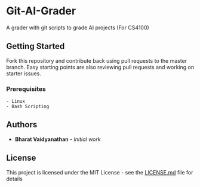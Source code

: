 # Git-AI-Grader
A grader with git scripts to grade AI projects (For CS4100)


## Getting Started

Fork this repository and contribute back using pull requests to the master branch. Easy starting points are also reviewing pull requests and working on starter issues.


### Prerequisites
```
- Linux 
- Bash Scripting
```

## Authors

* **Bharat Vaidyanathan** - *Initial work*


## License

This project is licensed under the MIT License - see the [LICENSE.md](LICENSE.md) file for details
